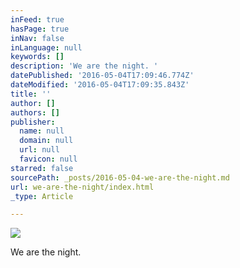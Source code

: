 ```yaml
---
inFeed: true
hasPage: true
inNav: false
inLanguage: null
keywords: []
description: 'We are the night. '
datePublished: '2016-05-04T17:09:46.774Z'
dateModified: '2016-05-04T17:09:35.843Z'
title: ''
author: []
authors: []
publisher:
  name: null
  domain: null
  url: null
  favicon: null
starred: false
sourcePath: _posts/2016-05-04-we-are-the-night.md
url: we-are-the-night/index.html
_type: Article

---
```

![](https://the-grid-user-content.s3-us-west-2.amazonaws.com/9a719b80-9c7f-4db6-8bb7-bef2a5972c3d.jpg)

We are the night.